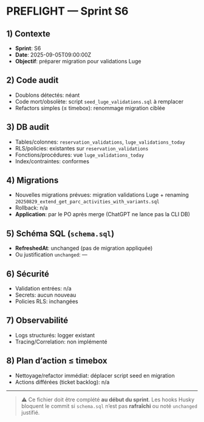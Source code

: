 # PREFLIGHT — Sprint S6

## 1) Contexte

- **Sprint**: S6
- **Date**: 2025-09-05T09:00:00Z
- **Objectif**: préparer migration pour validations Luge

## 2) Code audit

- Doublons détectés: néant
- Code mort/obsolète: script `seed_luge_validations.sql` à remplacer
- Refactors simples (≤ timebox): renommage migration ciblée

## 3) DB audit

- Tables/colonnes: `reservation_validations`, `luge_validations_today`
- RLS/policies: existantes sur `reservation_validations`
- Fonctions/procédures: vue `luge_validations_today`
- Index/contraintes: conformes

## 4) Migrations

- Nouvelles migrations prévues: migration validations Luge + renaming `20250829_extend_get_parc_activities_with_variants.sql`
- Rollback: n/a
- **Application**: par le PO après merge (ChatGPT ne lance pas la CLI DB)

## 5) Schéma SQL (`schema.sql`)

- **RefreshedAt**: unchanged (pas de migration appliquée)
- Ou justification `unchanged`: —

## 6) Sécurité

- Validation entrées: n/a
- Secrets: aucun nouveau
- Policies RLS: inchangées

## 7) Observabilité

- Logs structurés: logger existant
- Tracing/Correlation: non implémenté

## 8) Plan d’action ≤ timebox

- Nettoyage/refactor immédiat: déplacer script seed en migration
- Actions différées (ticket backlog): n/a

---

> ⚠️ Ce fichier doit être complété **au début du sprint**. Les hooks Husky bloquent le commit si `schema.sql` n’est pas **rafraîchi** ou noté `unchanged` justifié.
